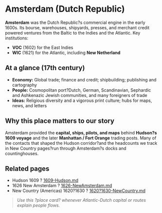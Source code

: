 # Amsterdam (Dutch Republic)

**Amsterdam** was the Dutch Republic?s commercial engine in the early 1600s. Its bourse,
warehouses, shipyards, presses, and merchant credit powered ventures from the Baltic to
the Indies and the Atlantic. Key institutions:
- **VOC** (1602) for the East Indies
- **WIC** (1621) for the Atlantic, including **New Netherland**

## At a glance (17th century)
- **Economy:** Global trade; finance and credit; shipbuilding; publishing and cartography
- **People:** Cosmopolitan port?Dutch, German, Scandinavian, Sephardic and Ashkenazic Jewish
  communities, and many foreigners of trade
- **Ideas:** Religious diversity and a vigorous print culture; hubs for maps, news, and letters

## Why this place matters to our story
Amsterdam provided the **capital, ships, pilots, and maps** behind **Hudson?s 1609 voyage** and
the later **Manhattan / Fort Orange** trading posts. Many of the contacts that shaped the Hudson
corridor?and the headcounts we track in New Country pages?run through Amsterdam?s docks and countinghouses.

## Related pages
- Hudson 1609 ? [1609-Hudson.md](../decades/1600-1610/1609-Hudson.md)
- 1626 New Amsterdam ? [1626-NewAmsterdam.md](../decades/1620-1630/1626-NewAmsterdam.md)
- New Country (Americas) 1620?1630 ? [1620?1630-NewCountry.md](../decades/1620-1630/1620-1630-NewCountry.md)

> _Use this ?place card? whenever Atlantic-Dutch capital or routes explain people flows._
